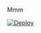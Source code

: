 Mmm


[![Deploy](https://www.herokucdn.com/deploy/button.svg)](https://heroku.com/deploy?template=https://github.com/VisionTG/TGFSB)

